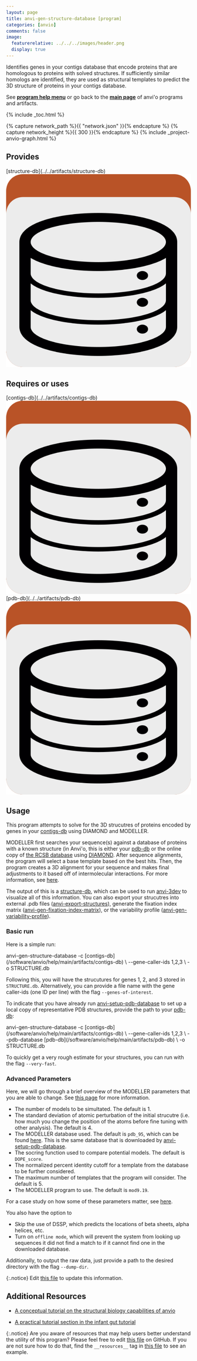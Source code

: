 ```yaml
---
layout: page
title: anvi-gen-structure-database [program]
categories: [anvio]
comments: false
image:
  featurerelative: ../../../images/header.png
  display: true
---
```


Identifies genes in your contigs database that encode proteins that are homologous to proteins with solved structures. If sufficiently similar homologs are identified, they are used as structural templates to predict the 3D structure of proteins in your contigs database.

See **[program help menu](../../../vignette#anvi-gen-structure-database)** or go back to the **[main page](../../)** of anvi'o programs and artifacts.


{% include _toc.html %}
<div id="svg" class="subnetwork"></div>
{% capture network_path %}{{ "network.json" }}{% endcapture %}
{% capture network_height %}{{ 300 }}{% endcapture %}
{% include _project-anvio-graph.html %}


## Provides

<p style="text-align: left" markdown="1"><span class="artifact-p">[structure-db](../../artifacts/structure-db) <img src="../../images/icons/DB.png" class="artifact-icon-mini" /></span></p>

## Requires or uses

<p style="text-align: left" markdown="1"><span class="artifact-r">[contigs-db](../../artifacts/contigs-db) <img src="../../images/icons/DB.png" class="artifact-icon-mini" /></span> <span class="artifact-r">[pdb-db](../../artifacts/pdb-db) <img src="../../images/icons/DB.png" class="artifact-icon-mini" /></span></p>

## Usage


This program attempts to solve for the 3D strucutres of proteins encoded by genes in your <span class="artifact-n">[contigs-db](/software/anvio/help/main/artifacts/contigs-db)</span> using DIAMOND and MODELLER. 

MODELLER first searches your sequence(s) against a database of proteins with a known structure (in Anvi'o, this is either your <span class="artifact-n">[pdb-db](/software/anvio/help/main/artifacts/pdb-db)</span> or the online copy of [the RCSB database](https://www.rcsb.org/) using [DIAMOND](http://www.diamondsearch.org/index.php). After sequence alignments, the program will select a base template based on the best hits. Then, the program creates a 3D alignment for your sequence and makes final adjustments to it based off of intermolecular interactions. For more information, see [here](http://merenlab.org/2018/09/04/getting-started-with-anvi-3dev/#how-modeller-works). 

The output of this is a <span class="artifact-n">[structure-db](/software/anvio/help/main/artifacts/structure-db)</span>, which can be used to run <span class="artifact-n">[anvi-3dev](/software/anvio/help/main/programs/anvi-3dev)</span> to visualize all of this information. You can also export your strucutres into external .pdb files (<span class="artifact-n">[anvi-export-structures](/software/anvio/help/main/programs/anvi-export-structures)</span>), generate the fixation index matrix (<span class="artifact-n">[anvi-gen-fixation-index-matrix](/software/anvio/help/main/programs/anvi-gen-fixation-index-matrix)</span>), or the variability profile (<span class="artifact-n">[anvi-gen-variability-profile](/software/anvio/help/main/programs/anvi-gen-variability-profile)</span>). 

### Basic run 

Here is a simple run:

<div class="codeblock" markdown="1">
anvi&#45;gen&#45;structure&#45;database &#45;c <span class="artifact&#45;n">[contigs&#45;db](/software/anvio/help/main/artifacts/contigs&#45;db)</span> \
                            &#45;&#45;gene&#45;caller&#45;ids 1,2,3 \
                            &#45;o STRUCTURE.db 
</div>

Following this, you will have the strucutures for genes 1, 2, and 3 stored in `STRUCTURE.db`. Alternatively, you can provide a file name with the gene caller-ids (one ID per line) with the flag `--genes-of-interest`. 

To indicate that you have already run <span class="artifact-n">[anvi-setup-pdb-database](/software/anvio/help/main/programs/anvi-setup-pdb-database)</span> to set up a local copy of representative PDB structures, provide the path to your <span class="artifact-n">[pdb-db](/software/anvio/help/main/artifacts/pdb-db)</span>:

<div class="codeblock" markdown="1">
anvi&#45;gen&#45;structure&#45;database &#45;c <span class="artifact&#45;n">[contigs&#45;db](/software/anvio/help/main/artifacts/contigs&#45;db)</span> \
                            &#45;&#45;gene&#45;caller&#45;ids 1,2,3 \
                            &#45;&#45;pdb&#45;database <span class="artifact&#45;n">[pdb&#45;db](/software/anvio/help/main/artifacts/pdb&#45;db)</span> \
                            &#45;o STRUCTURE.db 
</div>

To quickly get a very rough estimate for your structures, you can run with the flag `--very-fast`. 

### Advanced Parameters

Here, we will go through a brief overview of the MODELLER parameters that you are able to change. See [this page](http://merenlab.org/2018/09/04/getting-started-with-anvi-3dev/#description-of-all-modeller-parameters) for more information. 

- The number of models to be simultated. The default is 1. 
- The standard deviation of atomic perturbation of the initial strucutre (i.e. how much you change the position of the atoms before fine tuning with other analysis). The default is 4.
- The MODELLER database used. The default is `pdb_95`, which can be found [here](https://salilab.org/modeller/supplemental.html). This is the same database that is downloaded by <span class="artifact-n">[anvi-setup-pdb-database](/software/anvio/help/main/programs/anvi-setup-pdb-database)</span>. 
- The socring function used to compare potential models. The default is `DOPE_score`.
- The normalized percent identity cutoff for a template from the database to be further considered. 
- The maximum number of templates that the program will consider. The default is 5. 
- The MODELLER program to use. The default is `mod9.19`. 

For a case study on how some of these parameters matter, see [here](http://merenlab.org/2018/09/04/getting-started-with-anvi-3dev/#a-quick-case-study-on-the-importance-of-key-parameters). 

You also have the option to 

- Skip the use of DSSP, which predicts the locations of beta sheets, alpha helices, etc. 
- Turn on `offline mode`, which will prevent the system from looking up sequences it did not find a match to if it cannot find one in the downloaded database. 

Additionally, to output the raw data, just provide a path to the desired directory with the flag `--dump-dir`. 




{:.notice}
Edit [this file](https://github.com/merenlab/anvio/tree/master/anvio/docs/programs/anvi-gen-structure-database.md) to update this information.


## Additional Resources


* [A conceptual tutorial on the structural biology capabilities of anvio](http://merenlab.org/2018/09/04/structural-biology-with-anvio/)

* [A practical tutorial section in the infant gut tutorial](http://merenlab.org/tutorials/infant-gut/#chapter-vii-linking-genomic-heterogeneity-to-protein-structures)


{:.notice}
Are you aware of resources that may help users better understand the utility of this program? Please feel free to edit [this file](https://github.com/merenlab/anvio/tree/master/bin/anvi-gen-structure-database) on GitHub. If you are not sure how to do that, find the `__resources__` tag in [this file](https://github.com/merenlab/anvio/blob/master/bin/anvi-interactive) to see an example.
